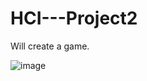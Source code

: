 # HCI---Project2
Will create a game.

![image](https://user-images.githubusercontent.com/45009373/69390487-fbf43480-0c94-11ea-83cc-1a78d33b09d3.png)
